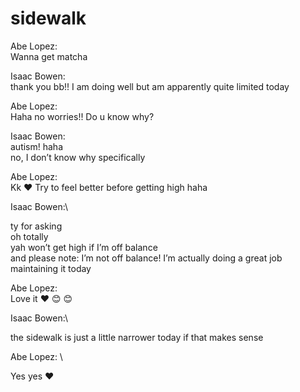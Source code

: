 # sidewalk

Abe Lopez:\
Wanna get matcha

Isaac Bowen:\
thank you bb!! I am doing well but am apparently quite limited today

Abe Lopez:\
Haha no worries!! Do u know why?

Isaac Bowen:\
autism! haha\
no, I don’t know why specifically

Abe Lopez:\
Kk ❤️Try to feel better before getting high haha

Isaac Bowen:\
ty for asking\
oh totally\
yah won’t get high if I’m off balance\
and please note: I’m not off balance! I’m actually doing a great job maintaining it today

Abe Lopez:\
Love it ❤️ 😊 😊

Isaac Bowen:\
the sidewalk is just a little narrower today if that makes sense

Abe Lopez:\
Yes yes ❤️
